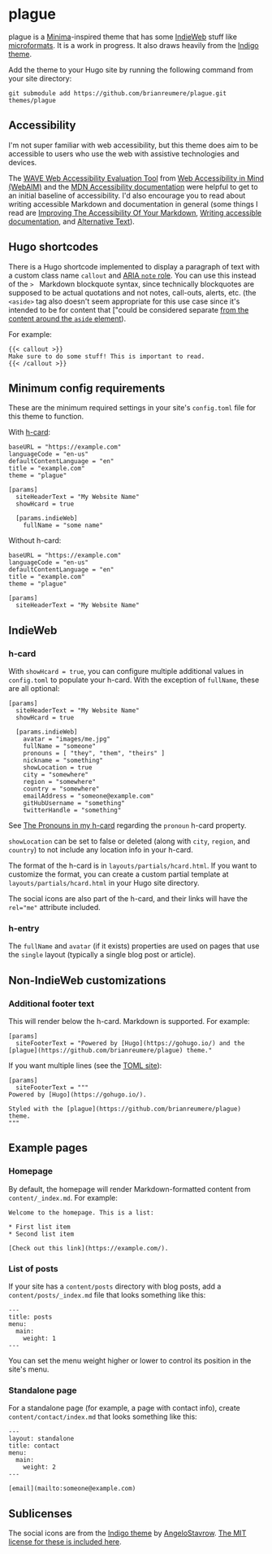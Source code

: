 # plague

plague is a [Minima](https://github.com/jekyll/minima)-inspired theme that has some [IndieWeb](https://indieweb.org/) stuff like [microformats](https://microformats.org/). It is a work in progress. It also draws heavily from the [Indigo theme](https://github.com/AngeloStavrow/indigo).

Add the theme to your Hugo site by running the following command from your site directory:

```
git submodule add https://github.com/brianreumere/plague.git themes/plague
```

## Accessibility

I'm not super familiar with web accessibility, but this theme does aim to be accessible to users who use the web with assistive technologies and devices.

The [WAVE Web Accessibility Evaluation Tool](https://wave.webaim.org/) from [Web Accessibility in Mind (WebAIM)](https://webaim.org/) and the [MDN Accessibility documentation](https://developer.mozilla.org/en-US/docs/Web/Accessibility) were helpful to get to an initial baseline of accessibility. I'd also encourage you to read about writing accessible Markdown and documentation in general (some things I read are [Improving The Accessibility Of Your Markdown](https://www.smashingmagazine.com/2021/09/improving-accessibility-of-markdown/), [Writing accessible documentation](https://developers.google.com/style/accessibility), and [Alternative Text](https://webaim.org/techniques/alttext/)).

## Hugo shortcodes

There is a Hugo shortcode implemented to display a paragraph of text with a custom class name `callout` and [ARIA `note` role](https://developer.mozilla.org/en-US/docs/Web/Accessibility/ARIA/Roles/note_role). You can use this instead of the `> ` Markdown blockquote syntax, since technically blockquotes are supposed to be actual quotations and not notes, call-outs, alerts, etc. (the `<aside>` tag also doesn't seem appropriate for this use case since it's intended to be for content that ["could be considered separate [from the content around the `aside` element](https://www.w3.org/TR/2011/WD-html5-author-20110809/the-aside-element.html)).

For example:

```
{{< callout >}}
Make sure to do some stuff! This is important to read.
{{< /callout >}}
```

## Minimum config requirements

These are the minimum required settings in your site's `config.toml` file for this theme to function.

With [h-card](https://microformats.org/wiki/h-card):

```
baseURL = "https://example.com"
languageCode = "en-us"
defaultContentLanguage = "en"
title = "example.com"
theme = "plague"

[params]
  siteHeaderText = "My Website Name"
  showHcard = true

  [params.indieWeb]
    fullName = "some name"
```

Without h-card:

```
baseURL = "https://example.com"
languageCode = "en-us"
defaultContentLanguage = "en"
title = "example.com"
theme = "plague"

[params]
  siteHeaderText = "My Website Name"
```

## IndieWeb

### h-card

With `showHcard = true`, you can configure multiple additional values in `config.toml` to populate your h-card. With the exception of `fullName`, these are all optional:

```
[params]
  siteHeaderText = "My Website Name"
  showHcard = true

  [params.indieWeb]
    avatar = "images/me.jpg"
    fullName = "someone"
    pronouns = [ "they", "them", "theirs" ]
    nickname = "something"
    showLocation = true
    city = "somewhere"
    region = "somewhere"
    country = "somewhere"
    emailAddress = "someone@example.com"
    gitHubUsername = "something"
    twitterHandle = "something"
```

See [The Pronouns in my h-card](https://wiki.zegnat.net/microformats/pronoun) regarding the `pronoun` h-card property.

`showLocation` can be set to false or deleted (along with `city`, `region`, and `country`) to not include any location info in your h-card.

The format of the h-card is in `layouts/partials/hcard.html`. If you want to customize the format, you can create a custom partial template at `layouts/partials/hcard.html` in your Hugo site directory.

The social icons are also part of the h-card, and their links will have the `rel="me"` attribute included.

### h-entry

The `fullName` and `avatar` (if it exists) properties are used on pages that use the `single` layout (typically a single blog post or article).

## Non-IndieWeb customizations

### Additional footer text

This will render below the h-card. Markdown is supported. For example:

```
[params]
  siteFooterText = "Powered by [Hugo](https://gohugo.io/) and the [plague](https://github.com/brianreumere/plague) theme."
```

If you want multiple lines (see the [TOML site](https://toml.io/en/)):

```
[params]
  siteFooterText = """
Powered by [Hugo](https://gohugo.io/).

Styled with the [plague](https://github.com/brianreumere/plague) theme.
"""
```

## Example pages

### Homepage

By default, the homepage will render Markdown-formatted content from `content/_index.md`. For example:

```
Welcome to the homepage. This is a list:

* First list item
* Second list item

[Check out this link](https://example.com/).
```

### List of posts

If your site has a `content/posts` directory with blog posts, add a `content/posts/_index.md` file that looks something like this:

```
---
title: posts
menu:
  main:
    weight: 1
---
```

You can set the menu weight higher or lower to control its position in the site's menu.

### Standalone page

For a standalone page (for example, a page with contact info), create `content/contact/index.md` that looks something like this:

```
---
layout: standalone
title: contact
menu:
  main:
    weight: 2
---

[email](mailto:someone@example.com)
```

## Sublicenses

The social icons are from the [Indigo theme](https://github.com/AngeloStavrow/indigo) by [AngeloStavrow](https://github.com/AngeloStavrow). [The MIT license for these is included here](LICENSE.indigo).